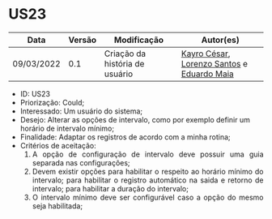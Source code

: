 # US23


|Data | Versão | Modificação | Autor(es)|
| -- | -- | -- | -- |
| 09/03/2022 | 0.1 | Criação da história de usuário | [Kayro César](https://github.com/kayrocesar), [Lorenzo Santos](https://github.com/kayrocesar) e [Eduardo Maia](https://github.com/eduardomr) |


<ul>
<li> ID: US23</li>
<li>Priorização: Could;</li>
<li>Interessado: Um usuário do sistema;</li>
<li>Desejo: Alterar as opções de intervalo, como por exemplo definir um horário de intervalo mínimo;</li>
<li>Finalidade: Adaptar os registros de acordo com a minha rotina;</li>
<li align="justify"> Critérios de aceitação:
    <ol>
    <li>A opção de configuração de intervalo deve possuir uma guia separada nas configurações;</li>
    <li>Devem existir opções para habilitar o respeito ao horário mínimo do intervalo; para habilitar o registro automático na saida e retorno de intervalo; para habilitar  a duração do intervalo;</li>
    <li>O intervalo mínimo deve ser configurável caso a opção do mesmo seja habilitada;</li>
    </ol>

</li>